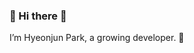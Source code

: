 ### 👋 Hi there 👋

<!--
**devjoonn/devjoonn** is a ✨ _special_ ✨ repository because its `README.md` (this file) appears on your GitHub profile.

Here are some ideas to get you started:

- 🔭 I’m currently working on ...
- 🌱 I’m currently learning ...
- 👯 I’m looking to collaborate on ...
- 🤔 I’m looking for help with ...
- 💬 Ask me about ...
- 📫 How to reach me: ...
- 😄 Pronouns: ...
- ⚡ Fun fact: ...
-->

 I’m Hyeonjun Park, a growing developer. 🌱



<!-- [![Anurag's GitHub stats](https://github-readme-stats.vercel.app/api?username=devjoonn&show_icons=true)](https://github.com/devjoonn/github-readme-stats) -->
